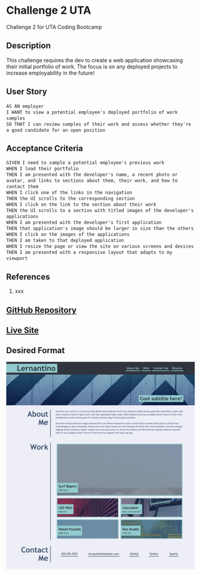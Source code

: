 # Challenge 2 UTA
Challenge 2 for UTA Coding Bootcamp

## Description
This challenge requires the dev to create a web application showcasing their initial portfolio of work.  The focus is on any deployed projects to increase employability in the future!

## User Story
```
AS AN employer
I WANT to view a potential employee's deployed portfolio of work samples
SO THAT I can review samples of their work and assess whether they're a good candidate for an open position
```
## Acceptance Criteria
```
GIVEN I need to sample a potential employee's previous work
WHEN I load their portfolio
THEN I am presented with the developer's name, a recent photo or avatar, and links to sections about them, their work, and how to contact them
WHEN I click one of the links in the navigation
THEN the UI scrolls to the corresponding section
WHEN I click on the link to the section about their work
THEN the UI scrolls to a section with titled images of the developer's applications
WHEN I am presented with the developer's first application
THEN that application's image should be larger in size than the others
WHEN I click on the images of the applications
THEN I am taken to that deployed application
WHEN I resize the page or view the site on various screens and devices
THEN I am presented with a responsive layout that adapts to my viewport
```
## References
1. xxx
<!-- Link: <a href="https://stackoverflow.com/questions/4216035/css-background-image-alt-attribute"> Stack Overflow</a> -->


## <a href="https://github.com/bmancuso3/challenge-2-uta">GitHub Repository</a>

## <a href="https://bmancuso3.github.io/challenge-2-uta">Live Site</a>

## Desired Format
<img src="./assets/Images/Desired Format.png" alt="portfolio page example">
